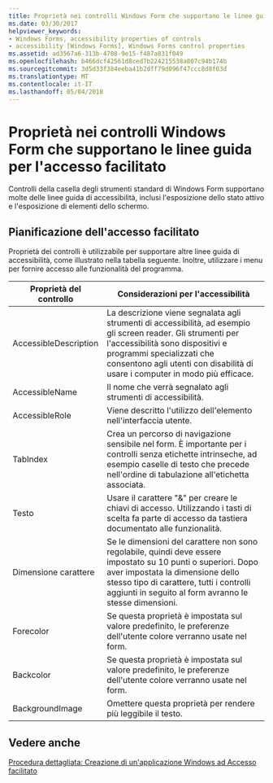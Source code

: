 ```yaml
---
title: Proprietà nei controlli Windows Form che supportano le linee guida per l'accesso facilitato
ms.date: 03/30/2017
helpviewer_keywords:
- Windows Forms, accessibility properties of controls
- accessibility [Windows Forms], Windows Forms control properties
ms.assetid: ad3567a6-313b-4708-9e15-f487a831f049
ms.openlocfilehash: b466dcf42561d8ced7b224215538a807c94b174b
ms.sourcegitcommit: 3d5d33f384eeba41b2dff79d096f47ccc8d8f03d
ms.translationtype: MT
ms.contentlocale: it-IT
ms.lasthandoff: 05/04/2018
---
```

# <a name="properties-on-windows-forms-controls-that-support-accessibility-guidelines"></a>Proprietà nei controlli Windows Form che supportano le linee guida per l'accesso facilitato
Controlli della casella degli strumenti standard di Windows Form supportano molte delle linee guida di accessibilità, inclusi l'esposizione dello stato attivo e l'esposizione di elementi dello schermo.  
  
## <a name="planning-ahead-for-accessibility"></a>Pianificazione dell'accesso facilitato  
 Proprietà dei controlli è utilizzabile per supportare altre linee guida di accessibilità, come illustrato nella tabella seguente. Inoltre, utilizzare i menu per fornire accesso alle funzionalità del programma.  
  
|Proprietà del controllo|Considerazioni per l'accessibilità|  
|----------------------|--------------------------------------|  
|AccessibleDescription|La descrizione viene segnalata agli strumenti di accessibilità, ad esempio gli screen reader. Gli strumenti per l'accessibilità sono dispositivi e programmi specializzati che consentono agli utenti con disabilità di usare i computer in modo più efficace.|  
|AccessibleName|Il nome che verrà segnalato agli strumenti di accessibilità.|  
|AccessibleRole|Viene descritto l'utilizzo dell'elemento nell'interfaccia utente.|  
|TabIndex|Crea un percorso di navigazione sensibile nel form. È importante per i controlli senza etichette intrinseche, ad esempio caselle di testo che precede nell'ordine di tabulazione all'etichetta associata.|  
|Testo|Usare il carattere "&" per creare le chiavi di accesso. Utilizzando i tasti di scelta fa parte di accesso da tastiera documentato alle funzionalità.|  
|Dimensione carattere|Se le dimensioni del carattere non sono regolabile, quindi deve essere impostato su 10 punti o superiori. Dopo aver impostata la dimensione dello stesso tipo di carattere, tutti i controlli aggiunti in seguito al form avranno le stesse dimensioni.|  
|Forecolor|Se questa proprietà è impostata sul valore predefinito, le preferenze dell'utente colore verranno usate nel form.|  
|Backcolor|Se questa proprietà è impostata sul valore predefinito, le preferenze dell'utente colore verranno usate nel form.|  
|BackgroundImage|Omettere questa proprietà per rendere più leggibile il testo.|  
  
## <a name="see-also"></a>Vedere anche  
 [Procedura dettagliata: Creazione di un'applicazione Windows ad Accesso facilitato](../../../../docs/framework/winforms/advanced/walkthrough-creating-an-accessible-windows-based-application.md)
